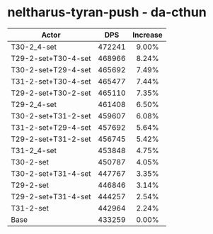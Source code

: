 # neltharus-tyran-push - da-cthun
| Actor | DPS | Increase |
|---|:---:|:---:|
|T30-2_4-set|472241|9.00%|
|T29-2-set+T30-4-set|468966|8.24%|
|T30-2-set+T29-4-set|465692|7.49%|
|T31-2-set+T30-4-set|465477|7.44%|
|T29-2-set+T30-2-set|465110|7.35%|
|T29-2_4-set|461408|6.50%|
|T30-2-set+T31-2-set|459607|6.08%|
|T31-2-set+T29-4-set|457692|5.64%|
|T29-2-set+T31-2-set|456745|5.42%|
|T31-2_4-set|453848|4.75%|
|T30-2-set|450787|4.05%|
|T30-2-set+T31-4-set|447767|3.35%|
|T29-2-set|446846|3.14%|
|T29-2-set+T31-4-set|444257|2.54%|
|T31-2-set|442964|2.24%|
|Base|433259|0.00%|
